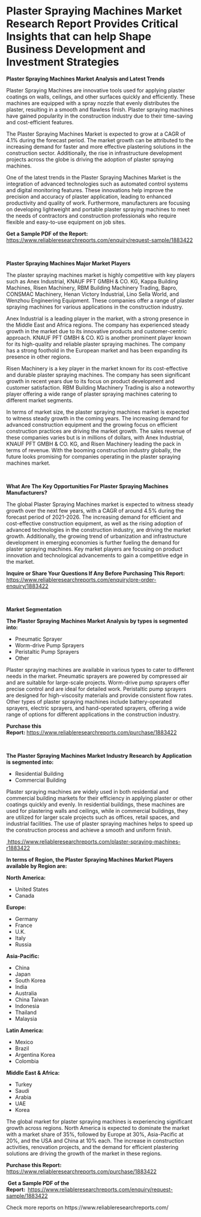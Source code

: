 <p><h1>Plaster Spraying Machines Market Research Report Provides Critical Insights that can help Shape Business Development and Investment Strategies</h1></p><p><strong>Plaster Spraying Machines Market Analysis and Latest Trends</strong></p>
<p><p>Plaster Spraying Machines are innovative tools used for applying plaster coatings on walls, ceilings, and other surfaces quickly and efficiently. These machines are equipped with a spray nozzle that evenly distributes the plaster, resulting in a smooth and flawless finish. Plaster spraying machines have gained popularity in the construction industry due to their time-saving and cost-efficient features.</p><p>The Plaster Spraying Machines Market is expected to grow at a CAGR of 4.1% during the forecast period. The market growth can be attributed to the increasing demand for faster and more effective plastering solutions in the construction sector. Additionally, the rise in infrastructure development projects across the globe is driving the adoption of plaster spraying machines.</p><p>One of the latest trends in the Plaster Spraying Machines Market is the integration of advanced technologies such as automated control systems and digital monitoring features. These innovations help improve the precision and accuracy of plaster application, leading to enhanced productivity and quality of work. Furthermore, manufacturers are focusing on developing lightweight and portable plaster spraying machines to meet the needs of contractors and construction professionals who require flexible and easy-to-use equipment on job sites.</p></p>
<p><strong>Get a Sample PDF of the Report:&nbsp;</strong> <a href="https://www.reliableresearchreports.com/enquiry/request-sample/1883422">https://www.reliableresearchreports.com/enquiry/request-sample/1883422</a></p>
<p>&nbsp;</p>
<p><strong>Plaster Spraying Machines Major Market Players</strong></p>
<p><p>The plaster spraying machines market is highly competitive with key players such as Anex Industrial, KNAUF PFT GMBH & CO. KG, Kappa Building Machines, Risen Machinery, RBM Building Machinery Trading, Bapro, CONSMAC Machinery, Henan Victory Industrial, Lino Sella World, and Wenzhou Engineering Equipment. These companies offer a range of plaster spraying machines for various applications in the construction industry.</p><p>Anex Industrial is a leading player in the market, with a strong presence in the Middle East and Africa regions. The company has experienced steady growth in the market due to its innovative products and customer-centric approach. KNAUF PFT GMBH & CO. KG is another prominent player known for its high-quality and reliable plaster spraying machines. The company has a strong foothold in the European market and has been expanding its presence in other regions.</p><p>Risen Machinery is a key player in the market known for its cost-effective and durable plaster spraying machines. The company has seen significant growth in recent years due to its focus on product development and customer satisfaction. RBM Building Machinery Trading is also a noteworthy player offering a wide range of plaster spraying machines catering to different market segments.</p><p>In terms of market size, the plaster spraying machines market is expected to witness steady growth in the coming years. The increasing demand for advanced construction equipment and the growing focus on efficient construction practices are driving the market growth. The sales revenue of these companies varies but is in millions of dollars, with Anex Industrial, KNAUF PFT GMBH & CO. KG, and Risen Machinery leading the pack in terms of revenue. With the booming construction industry globally, the future looks promising for companies operating in the plaster spraying machines market.</p></p>
<p>&nbsp;</p>
<p><strong>What Are The Key Opportunities For Plaster Spraying Machines Manufacturers?</strong></p>
<p><p>The global Plaster Spraying Machines market is expected to witness steady growth over the next few years, with a CAGR of around 4.5% during the forecast period of 2021-2026. The increasing demand for efficient and cost-effective construction equipment, as well as the rising adoption of advanced technologies in the construction industry, are driving the market growth. Additionally, the growing trend of urbanization and infrastructure development in emerging economies is further fueling the demand for plaster spraying machines. Key market players are focusing on product innovation and technological advancements to gain a competitive edge in the market.</p></p>
<p><strong>Inquire or Share Your Questions If Any Before Purchasing This Report:</strong> <a href="https://www.reliableresearchreports.com/enquiry/pre-order-enquiry/1883422">https://www.reliableresearchreports.com/enquiry/pre-order-enquiry/1883422</a></p>
<p>&nbsp;</p>
<p><strong>Market Segmentation</strong></p>
<p><strong>The Plaster Spraying Machines Market Analysis by types is segmented into:</strong></p>
<p><ul><li>Pneumatic Sprayer</li><li>Worm-drive Pump Sprayers</li><li>Peristaltic Pump Sprayers</li><li>Other</li></ul></p>
<p><p>Plaster spraying machines are available in various types to cater to different needs in the market. Pneumatic sprayers are powered by compressed air and are suitable for large-scale projects. Worm-drive pump sprayers offer precise control and are ideal for detailed work. Peristaltic pump sprayers are designed for high-viscosity materials and provide consistent flow rates. Other types of plaster spraying machines include battery-operated sprayers, electric sprayers, and hand-operated sprayers, offering a wide range of options for different applications in the construction industry.</p></p>
<p><strong>Purchase this Report:&nbsp;</strong><a href="https://www.reliableresearchreports.com/purchase/1883422">https://www.reliableresearchreports.com/purchase/1883422</a></p>
<p>&nbsp;</p>
<p><strong>The Plaster Spraying Machines Market Industry Research by Application is segmented into:</strong></p>
<p><ul><li>Residential Building</li><li>Commercial Building</li></ul></p>
<p><p>Plaster spraying machines are widely used in both residential and commercial building markets for their efficiency in applying plaster or other coatings quickly and evenly. In residential buildings, these machines are used for plastering walls and ceilings, while in commercial buildings, they are utilized for larger scale projects such as offices, retail spaces, and industrial facilities. The use of plaster spraying machines helps to speed up the construction process and achieve a smooth and uniform finish.</p></p>
<p><a href="https://www.reliableresearchreports.com/plaster-spraying-machines-r1883422">&nbsp;https://www.reliableresearchreports.com/plaster-spraying-machines-r1883422</a></p>
<p><strong>In terms of Region, the Plaster Spraying Machines Market Players available by Region are:</strong></p>
<p>
    <p> <strong> North America: </strong>
        <ul>
            <li>United States</li>
            <li>Canada</li>
        </ul>
        </p> 
    <p> <strong> Europe: </strong>
        <ul>
            <li>Germany</li>
            <li>France</li>
            <li>U.K.</li>
            <li>Italy</li>
            <li>Russia</li>
        </ul>
        </p> 
    <p> <strong> Asia-Pacific: </strong>
        <ul>
            <li>China</li>
            <li>Japan</li>
            <li>South Korea</li>
            <li>India</li>
            <li>Australia</li>
            <li>China Taiwan</li>
            <li>Indonesia</li>
            <li>Thailand</li>
            <li>Malaysia</li>
        </ul>
        </p> 
    <p> <strong> Latin America: </strong>
        <ul>
            <li>Mexico</li>
            <li>Brazil</li>
            <li>Argentina Korea</li>
            <li>Colombia</li>
        </ul>
        </p> 
    <p> <strong> Middle East & Africa: </strong>
        <ul>
            <li>Turkey</li>
            <li>Saudi</li>
            <li>Arabia</li>
            <li>UAE</li>
            <li>Korea</li>
        </ul>
    </p>
    </p>
<p><p>The global market for plaster spraying machines is experiencing significant growth across regions. North America is expected to dominate the market with a market share of 35%, followed by Europe at 30%, Asia-Pacific at 20%, and the USA and China at 10% each. The increase in construction activities, renovation projects, and the demand for efficient plastering solutions are driving the growth of the market in these regions.</p></p>
<p><strong>Purchase this Report: </strong><a href="https://www.reliableresearchreports.com/purchase/1883422">https://www.reliableresearchreports.com/purchase/1883422</a></p>
<p>&nbsp;<strong>Get a Sample PDF of the Report:&nbsp;&nbsp;</strong><a href="https://www.reliableresearchreports.com/enquiry/request-sample/1883422">https://www.reliableresearchreports.com/enquiry/request-sample/1883422</a></p>
<p><strong></strong></p>
<p>Check more reports on https://www.reliableresearchreports.com/</p>